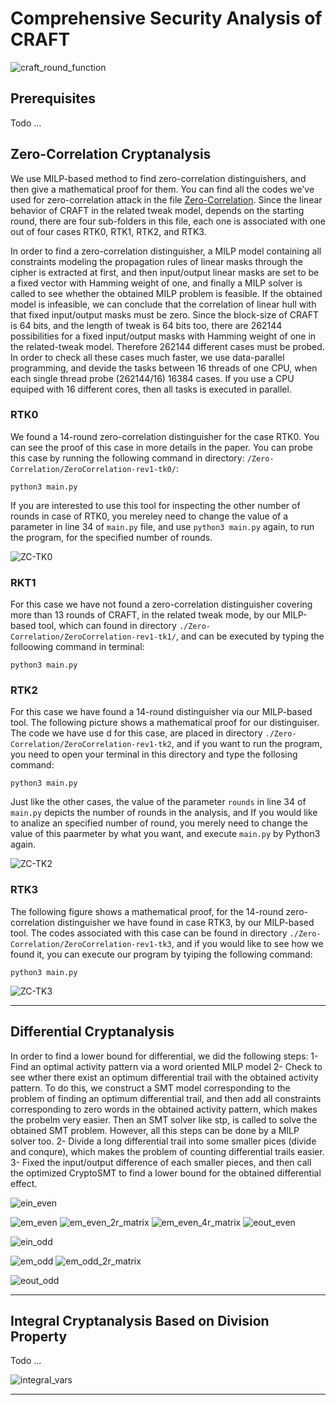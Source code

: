 # Comprehensive Security Analysis of CRAFT

![craft_round_function](/Images/CRAFT/craft_round_function.svg "A Round of CRAFT")

## Prerequisites
 Todo ...

## Zero-Correlation Cryptanalysis

We use MILP-based method to find zero-correlation distinguishers, and then give a mathematical proof for them. You can find all the codes we've used for zero-correlation attack in the file [Zero-Correlation](https://github.com/hadipourh/craftanalysis/tree/master/Zero-Correlation). Since the linear behavior of CRAFT in the related tweak model, depends on the starting round, there are four sub-folders in this file, each one is associated with one out of four cases RTK0, RTK1, RTK2, and RTK3.

In order to find a zero-correlation distinguisher, a MILP model containing all constraints modeling the propagation rules of linear masks through the cipher is extracted at first, and then input/output linear masks are set to be a fixed vector with Hamming weight of one, and finally a MILP solver is called to see whether the obtained MILP problem is feasible. If the obtained model is infeasible, we can conclude that the correlation of linear hull with that fixed input/output masks must be zero. Since the block-size of CRAFT is 64 bits, and the length of tweak is 64 bits too, there are 262144 possibilities for a fixed input/output masks with Hamming weight of one in the related-tweak model. Therefore 262144 different cases must be probed. In order to check all these cases much faster, we use data-parallel programming, and devide the tasks between 16 threads of one CPU, when each single thread probe (262144/16) 16384 cases. If you use a CPU equiped with 16 different cores, then all tasks is executed in parallel. 

### RTK0

We found a 14-round zero-correlation distinguisher for the case RTK0. You can see the proof of this case in more details in the paper. You can probe this case by running the following command in directory: `/Zero-Correlation/ZeroCorrelation-rev1-tk0/`:

```
python3 main.py
```
If you are interested to use this tool for inspecting the other number of rounds in case of RTK0, you mereley need to change the value of a parameter in line 34 of `main.py` file, and use `python3 main.py` again, to run the program, for the specified number of rounds. 

![ZC-TK0](/Images/ZeroCorrelation/zc_14rounds_rt0.svg)

### RKT1
For this case we have not found a zero-correlation distinguisher covering more than 13 rounds of CRAFT, in the related tweak mode, by our MILP-based tool, which can found in directory `./Zero-Correlation/ZeroCorrelation-rev1-tk1/`, and can be executed by typing the folloowing command in terminal:
```
python3 main.py
```
### RTK2

For this case we have found a 14-round distinguisher via our MILP-based tool. The following picture shows a mathematical proof for our distinguiser. The code we have use d for this case, are placed in directory `./Zero-Correlation/ZeroCorrelation-rev1-tk2`, and if you want to run the program, you need to open your terminal in this directory and type the follosing command: 
```
python3 main.py
```
Just like the other cases, the value of the parameter `rounds` in line 34 of `main.py` depicts the number of rounds in the analysis, and If you would like to analize an specified number of round, you merely need to change the value of this paarmeter by what you want, and execute `main.py` by Python3 again. 

![ZC-TK2](/Images/ZeroCorrelation/ZC-TK2-14Rounds.svg "Linear Equivalent of CRAFT")

### RTK3
The following figure shows a mathematical proof, for the 14-round zero-correlation distinguisher we have found in case RTK3, by our MILP-based tool. The codes associated with this case can be found in directory `./Zero-Correlation/ZeroCorrelation-rev1-tk3`, and if you would like to see how we found it, you can execute our program by tyiping the following command:
```
python3 main.py
```

![ZC-TK3](/Images/ZeroCorrelation/ZC-TK3-14Rounds.svg "Linear Equivalent of CRAFT")

---

## Differential Cryptanalysis

In order to find a lower bound for differential, we did the following steps:
1- Find an optimal activity pattern via a word oriented MILP model
2- Check to see wther there exist an optimum differential trail with the obtained activity pattern. To do this, we construct a SMT model corresponding to the problem of finding an optimum differential trail, and then add all constraints corresponding to zero words in the obtained activity pattern, which makes the probelm very easier. Then an SMT solver like stp, is called to solve the obtained SMT problem. However, all this steps can be done by a MILP solver too. 
2- Divide a long differential trail into some smaller pices (divide and conqure), which makes the problem of counting differential trails easier. 
3- Fixed the input/output difference of each smaller pieces, and then call the optimized CryptoSMT to find a lower bound for the obtained differential effect.

![ein_even](/Images/Even/ein_even_new.svg)

![em_even](/Images/Even/em_even_new.svg)
![em_even_2r_matrix](/Results-Diff-ST/Even/em_even_2r.svg)
![em_even_4r_matrix](/Results-Diff-ST/Even/em_even_4r.svg)
![eout_even](/Images/Even/eout_even_new.svg)

![ein_odd](/Images/Odd/ein_odd_new.svg)

![em_odd](/Images/Odd/em_odd_new.svg)
![em_odd_2r_matrix](/Results-Diff-ST/Odd/em_odd_2r.svg)

![eout_odd](/Images/Odd/eout_odd_new.svg)

---

## Integral Cryptanalysis Based on Division Property

Todo ...

![integral_vars](/Images/Integral/craft_integral_vars.svg)

---
